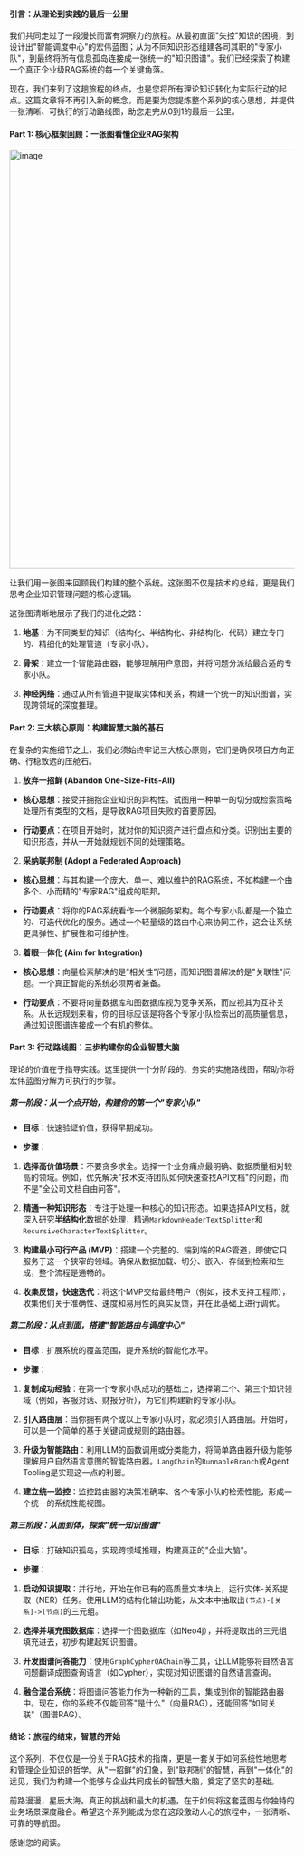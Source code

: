 #### 引言：从理论到实践的最后一公里

我们共同走过了一段漫长而富有洞察力的旅程。从最初直面"失控"知识的困境，到设计出"智能调度中心"的宏伟蓝图；从为不同知识形态组建各司其职的"专家小队"，到最终将所有信息孤岛连接成一张统一的"知识图谱"。我们已经探索了构建一个真正企业级RAG系统的每一个关键角落。

现在，我们来到了这趟旅程的终点，也是您将所有理论知识转化为实际行动的起点。这篇文章将不再引入新的概念，而是要为您提炼整个系列的核心思想，并提供一张清晰、可执行的行动路线图，助您走完从0到1的最后一公里。

#### Part 1: 核心框架回顾：一张图看懂企业RAG架构

<img width="1435" height="740" alt="image" src="https://github.com/user-attachments/assets/bba27606-f738-47c7-b548-b4163e66695b" />


让我们用一张图来回顾我们构建的整个系统。这张图不仅是技术的总结，更是我们思考企业知识管理问题的核心逻辑。

这张图清晰地展示了我们的进化之路：

1. **地基**：为不同类型的知识（结构化、半结构化、非结构化、代码）建立专门的、精细化的处理管道（专家小队）。

2. **骨架**：建立一个智能路由器，能够理解用户意图，并将问题分派给最合适的专家小队。

3. **神经网络**：通过从所有管道中提取实体和关系，构建一个统一的知识图谱，实现跨领域的深度推理。

#### Part 2: 三大核心原则：构建智慧大脑的基石

在复杂的实施细节之上，我们必须始终牢记三大核心原则，它们是确保项目方向正确、行稳致远的压舱石。

1. **放弃一招鲜 (Abandon One-Size-Fits-All)**

- **核心思想**：接受并拥抱企业知识的异构性。试图用一种单一的切分或检索策略处理所有类型的文档，是导致RAG项目失败的首要原因。

- **行动要点**：在项目开始时，就对你的知识资产进行盘点和分类。识别出主要的知识形态，并从一开始就规划不同的处理策略。

2. **采纳联邦制 (Adopt a Federated Approach)**

- **核心思想**：与其构建一个庞大、单一、难以维护的RAG系统，不如构建一个由多个、小而精的"专家RAG"组成的联邦。

- **行动要点**：将你的RAG系统看作一个微服务架构。每个专家小队都是一个独立的、可迭代优化的服务。通过一个轻量级的路由中心来协同工作，这会让系统更具弹性、扩展性和可维护性。

3. **着眼一体化 (Aim for Integration)**

- **核心思想**：向量检索解决的是"相关性"问题，而知识图谱解决的是"关联性"问题。一个真正智能的系统必须两者兼备。

- **行动要点**：不要将向量数据库和图数据库视为竞争关系，而应视其为互补关系。从长远规划来看，你的目标应该是将各个专家小队检索出的高质量信息，通过知识图谱连接成一个有机的整体。

#### Part 3: 行动路线图：三步构建你的企业智慧大脑

理论的价值在于指导实践。这里提供一个分阶段的、务实的实施路线图，帮助你将宏伟蓝图分解为可执行的步骤。

##### **第一阶段：从一个点开始，构建你的第一个"专家小队"**

- **目标**：快速验证价值，获得早期成功。

- **步骤**：

1. **选择高价值场景**：不要贪多求全。选择一个业务痛点最明确、数据质量相对较高的领域。例如，优先解决"技术支持团队如何快速查找API文档"的问题，而不是"全公司文档自由问答"。

2. **精通一种知识形态**：专注于处理一种核心的知识形态。如果选择API文档，就深入研究**半结构化**数据的处理，精通`MarkdownHeaderTextSplitter`和`RecursiveCharacterTextSplitter`。

3. **构建最小可行产品 (MVP)**：搭建一个完整的、端到端的RAG管道，即使它只服务于这一个狭窄的领域。确保从数据加载、切分、嵌入、存储到检索和生成，整个流程是通畅的。

4. **收集反馈，快速迭代**：将这个MVP交给最终用户（例如，技术支持工程师），收集他们关于准确性、速度和易用性的真实反馈，并在此基础上进行调优。

##### **第二阶段：从点到面，搭建"智能路由与调度中心"**

- **目标**：扩展系统的覆盖范围，提升系统的智能化水平。

- **步骤**：

1. **复制成功经验**：在第一个专家小队成功的基础上，选择第二个、第三个知识领域（例如，客服对话、财报分析），为它们构建新的专家小队。

2. **引入路由层**：当你拥有两个或以上专家小队时，就必须引入路由层。开始时，可以是一个简单的基于关键词或规则的路由器。

3. **升级为智能路由**：利用LLM的函数调用或分类能力，将简单路由器升级为能够理解用户自然语言意图的智能路由器。`LangChain`的`RunnableBranch`或Agent Tooling是实现这一点的利器。

4. **建立统一监控**：监控路由器的决策准确率、各个专家小队的检索性能，形成一个统一的系统性能视图。

##### **第三阶段：从面到体，探索"统一知识图谱"**

- **目标**：打破知识孤岛，实现跨领域推理，构建真正的"企业大脑"。

- **步骤**：

1. **启动知识提取**：并行地，开始在你已有的高质量文本块上，运行实体-关系提取（NER）任务。使用LLM的结构化输出功能，从文本中抽取出`(节点)-[关系]->(节点)`的三元组。

2. **选择并填充图数据库**：选择一个图数据库（如Neo4j），并将提取出的三元组填充进去，初步构建起知识图谱。

3. **开发图谱问答能力**：使用`GraphCypherQAChain`等工具，让LLM能够将自然语言问题翻译成图查询语言（如Cypher），实现对知识图谱的自然语言查询。

4. **融合混合系统**：将图谱问答能力作为一种新的工具，集成到你的智能路由器中。现在，你的系统不仅能回答"是什么"（向量RAG），还能回答"如何关联"（图谱RAG）。

#### 结论：旅程的结束，智慧的开始

这个系列，不仅仅是一份关于RAG技术的指南，更是一套关于如何系统性地思考和管理企业知识的哲学。从"一招鲜"的幻象，到"联邦制"的智慧，再到"一体化"的远见，我们为构建一个能够与企业共同成长的智慧大脑，奠定了坚实的基础。

前路漫漫，星辰大海。真正的挑战和最大的机遇，在于如何将这套蓝图与你独特的业务场景深度融合。希望这个系列能成为您在这段激动人心的旅程中，一张清晰、可靠的导航图。

感谢您的阅读。
